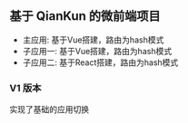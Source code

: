 ## 基于 QianKun 的微前端项目

- 主应用: 基于Vue搭建，路由为hash模式
- 子应用一: 基于Vue搭建，路由为hash模式
- 子应用二: 基于React搭建，路由为hash模式

### V1 版本 

实现了基础的应用切换
